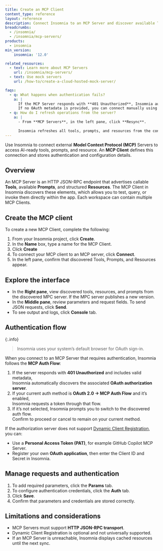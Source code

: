```yaml
---
title: Create an MCP Client
content_type: reference
layout: reference
description: Connect Insomnia to an MCP Server and discover available Tools, Prompts, and Resources.
breadcrumbs:
  - /insomnia/
  - /insomnia/mcp-servers/
products:
  - insomnia
min_version:
    insomnia: '12.0'  

related_resources:
  - text: Learn more about MCP Servers
    url: /insomnia/mcp-servers/
  - text: Use mock servers
    url: /how-to/create-a-cloud-hosted-mock-server/

faqs:
  - q: What happens when authentication fails?
    a: |
      If the MCP Server responds with **401 Unauthorized**, Insomnia automatically looks for OAuth metadata and applies the **MCP Auth Flow**.  
      If no OAuth metadata is provided, you can connect manually using a **Personal Access Token (PAT)** or a registered OAuth application.
  - q: How do I refresh operations from the server?
    a: |
      - From **MCP Servers**, in the left pane, click **Resync**.  
      
      Insomnia refreshes all tools, prompts, and resources from the connected MCP Server.  
---
```

Use Insomnia to connect external **Model Context Protocol (MCP)** Servers to access AI-ready tools, prompts, and resource. An **MCP Client** defines this connection and stores authentication and configuration details.

## Overview

An MCP Server is an HTTP JSON-RPC endpoint that advertises callable **Tools**, available **Prompts**, and structured **Resources**. The MCP Client in Insomnia discovers these elements, which allows you to test, query, or invoke them directly within the app. Each workspace can contain multiple MCP Clients.

## Create the MCP client
To create a new MCP Client, complete the following:
1. From your Insomnia project, click **Create**.
2. In the **Name** box, type a name for the MCP Client.
3. Click **Create** 
4. To connect your MCP client to an MCP server, click **Connect**.
5. In the left pane, confirm that discovered Tools, Prompts, and Resources appear.

## Explore the interface
- In the **Right pane**, view discovered tools, resources, and prompts from the discovered MPC server. If the MPC server publishes a new version.
- In the **Middle pane**, review parameters and request fields. To send JSON requests, click **Send**.
- To see output and logs, click **Console** tab.   

## Authentication flow

{:.info}
> Insomnia uses your system’s default browser for OAuth sign-in.

When you connect to an MCP Server that requires authentication, Insomnia follows the **MCP Auth Flow**:

1. If the server responds with **401 Unauthorized** and includes valid metadata,  
   Insomnia automatically discovers the associated **OAuth authorization server**.
2. If your current auth method is **OAuth 2.0 → MCP Auth Flow** and it’s enabled,  
   Insomnia requests a token through that flow.
3. If it’s not selected, Insomnia prompts you to switch to the discovered auth flow.  
   Confirm to proceed or cancel to remain on your current method.

If the authorization server does not support [Dynamic Client Registration](/dev-portal/dynamic-client-registration/), you can:
- Use a **Personal Access Token (PAT)**, for example GitHub Copilot MCP Server.  
- Register your own **OAuth application**, then enter the Client ID and Secret in Insomnia.

## Manage requests and authentication
1. To add required parameters, click the **Params** tab.   
2. To configure authentication credentials, click the **Auth** tab.  
3. Click **Save**.  
4. Confirm that parameters and credentials are stored correctly.

## Limitations and considerations

- MCP Servers must support **HTTP JSON-RPC transport**.  
- Dynamic Client Registration is optional and not universally supported.  
- If an MCP Server is unreachable, Insomnia displays cached resources until the next sync.  


